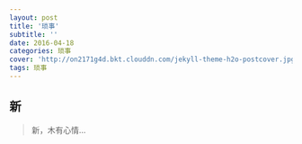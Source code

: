 ```yaml
---
layout: post
title: '琐事'
subtitle: ''
date: 2016-04-18
categories: 琐事
cover: 'http://on2171g4d.bkt.clouddn.com/jekyll-theme-h2o-postcover.jpg'
tags: 琐事
---
```



## 新
>新，木有心情...

